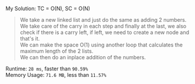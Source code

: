 My Solution: TC = O(N), SC = O(N)

> We take a new linked list and just do the same as adding 2 numbers. <br>
> We take care of the carry in each step and finally at the last, we also check if there is a carry left, if left, we need to create a new node and that's it. <br>
> We can make the space O(1) using another loop that calculates the maximum length of the 2 lists. <br>
> We can then do an inplace addition of the numbers. <br>

Runtime: `28 ms`, faster than `90.59%` <br>
Memory Usage: `71.6 MB`, less than `11.57%`